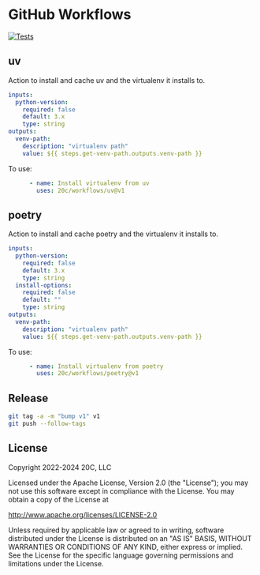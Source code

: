 
# GitHub Workflows


[![Tests](https://github.com/20c/workflows/workflows/ci/badge.svg)](https://github.com/20c/workflows/actions/workflows/ci.yaml)

## uv

Action to install and cache uv and the virtualenv it installs to.

```yaml
inputs:
  python-version:
    required: false
    default: 3.x
    type: string
outputs:
  venv-path:
    description: "virtualenv path"
    value: ${{ steps.get-venv-path.outputs.venv-path }}
```

To use:
```yaml
      - name: Install virtualenv from uv
        uses: 20c/workflows/uv@v1
```

## poetry

Action to install and cache poetry and the virtualenv it installs to.

```yaml
inputs:
  python-version:
    required: false
    default: 3.x
    type: string
  install-options:
    required: false
    default: ""
    type: string
outputs:
  venv-path:
    description: "virtualenv path"
    value: ${{ steps.get-venv-path.outputs.venv-path }}
```

To use:
```yaml
      - name: Install virtualenv from poetry
        uses: 20c/workflows/poetry@v1
```

## Release

```sh
git tag -a -m "bump v1" v1
git push --follow-tags
```

## License

Copyright 2022-2024 20C, LLC

Licensed under the Apache License, Version 2.0 (the "License");
you may not use this software except in compliance with the License.
You may obtain a copy of the License at

   http://www.apache.org/licenses/LICENSE-2.0

Unless required by applicable law or agreed to in writing, software
distributed under the License is distributed on an "AS IS" BASIS,
WITHOUT WARRANTIES OR CONDITIONS OF ANY KIND, either express or implied.
See the License for the specific language governing permissions and
limitations under the License.
